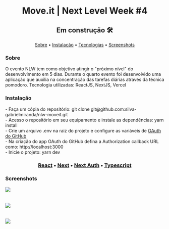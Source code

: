 <h1 align="center">Move.it | Next Level Week #4</h1>
<h2 align="center">Em construção 🛠</h2>

<p align="center">
 <a href="#sobre">Sobre</a> •
 <a href="#instalacao">Instalação</a> • 
 <a href="#tecnologias">Tecnologias</a> • 
 <a href="#prints">Screenshots</a>
</p>



<a id="sobre"></a>
<h3>Sobre</h3>
O evento NLW tem como objetivo atingir o "próximo nível" do desenvolvimento em 5 dias. Durante o quarto evento foi desenvolvido uma aplicação que auxilia na concentração das tarefas diárias através da técnica pomodoro. Tecnologia utilizadas: ReactJS, NextJS, Vercel


<a id="instalacao"></a>
<h3>Instalação</h3>
- Faça um cópia do repositório: git clone git@github.com:silva-gabrielmiranda/nlw-moveit.git<br>
- Acesso o repositório em seu equipamento e instale as dependências: yarn install<br>
- Crie um arquivo .env na raiz do projeto e configure as variáveis de <a href="https://docs.github.com/en/developers/apps/creating-an-oauth-app">OAuth do GitHub</a><br>
- Na criação do app OAuth do GitHub defina a Authorization callback URL como: http://localhost:3000<br>
- Inicie o projeto: yarn dev<br>

<a id="tecnologias"></a>
<h3 align="center">
    <a href="https://pt-br.reactjs.org/">React</a> •
    <a href="https://nextjs.org/docs/getting-started">Next</a> •
    <a href="https://next-auth.js.org/getting-started/introduction">Next Auth</a> •
    <a href="https://www.typescriptlang.org/docs/">Typescript</a>
</h3>

<a id="prints"></a>
<h3>Screenshots</h3>

<img src="https://i.imgur.com/BIgA8S0.png"/><br><br><br>
<img src="https://i.imgur.com/qyt8dlO.png"/><br><br><br>
<img src="https://i.imgur.com/llzbpcm.png"/><br><br><br>
